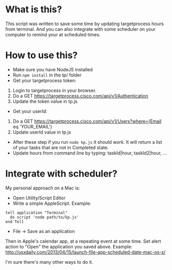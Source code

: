 # What is this?
This script was written to save some time by updating targetprocess hours from terminal. And you can also integrate with some scheduler on your computer to remind your at scheduled times.

# How to use this?
- Make sure you have NodeJS installed
- Run `npm install` in the tp/ folder
- Get your targetprocess token:
1. Login to targetprocess in your browser.
2. Do a GET https://targetprocess.cisco.com/api/v1/Authentication
3. Update the token value in tp.js
- Get your userId:
1. Do a GET https://targetprocess.cisco.com/api/v1/Users?where=(Email eq 'YOUR_EMAIL')
2. Update userId value in tp.js
- After these step if you run `node kp.js` it should work. It will return a list of your tasks that are not in Completed state.
- Update hours from command line by typing: taskId|hour, taskId2|hour, ...

# Integrate with scheduler?
My personal approach on a Mac is:
- Open Utility/Script Editor
- Write a simple AppleScript. Example:

```
tell application "Terminal"
  do script 'node path/to/kp.js'
end Tell

```
- File -> Save as an application

Then in Apple's calendar app, at a repeating event at some time. Set alert action to "Open" the application you saved above. Example: http://osxdaily.com/2013/04/15/launch-file-app-scheduled-date-mac-os-x/

I'm sure there's many other ways to do it.